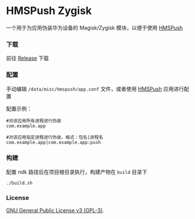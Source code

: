 # HMSPush Zygisk

一个用于为应用伪装华为设备的 Magisk/Zygisk 模块，以便于使用 [HMSPush](https://github.com/fei-ke/HmsPushZygisk.git)

### 下载
前往 [Release](https://github.com/fei-ke/HmsPushZygisk/releases) 下载

### 配置
手动编辑 `/data/misc/hmspush/app.conf` 文件，或者使用 [HMSPush](https://github.com/fei-ke/HmsPushZygisk.git) 应用进行配置

配置示例：
```
#对该应用所有进程进行伪装
com.example.app

#对该应用指定进程进行伪装，格式：包名|进程名
com.example.app|com.example.app:push
```


### 构建
配置 ndk 路径后在项目根目录执行，构建产物在 `build` 目录下
```shell
./build.sh
```

### License
[GNU General Public License v3 (GPL-3)](http://www.gnu.org/copyleft/gpl.html).
